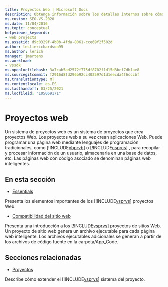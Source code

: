 ```yaml
---
title: Proyectos Web | Microsoft Docs
description: Obtenga información sobre los detalles internos sobre cómo funciona el sistema de proyectos web en Visual Studio para desarrolladores que desean ampliar Visual Studio.
ms.custom: SEO-VS-2020
ms.date: 11/04/2016
ms.topic: conceptual
helpviewer_keywords:
- web projects
ms.assetid: d9c0329f-4b0b-4fda-8061-cce69f2f502d
author: leslierichardson95
ms.author: lerich
manager: jmartens
ms.workload:
- vssdk
ms.openlocfilehash: 3a7cab5ad2572f775df8702f1d15d3bcf7db1ae8
ms.sourcegitcommit: f2916d8fd296b92cc402597d1d1eecda4f6cccbf
ms.translationtype: MT
ms.contentlocale: es-ES
ms.lasthandoff: 03/25/2021
ms.locfileid: "105069171"
---
```

# <a name="web-projects"></a>Proyectos web
Un sistema de proyectos web es un sistema de proyectos que crea proyectos Web. Los proyectos web a su vez crean aplicaciones Web. Puede programar una página web mediante lenguajes de programación tradicionales, como [!INCLUDE[vbprvb](../../code-quality/includes/vbprvb_md.md)] o [!INCLUDE[csprcs](../../data-tools/includes/csprcs_md.md)] , para recopilar y procesar información de un usuario, almacenarla en una base de datos, etc. Las páginas web con código asociado se denominan páginas web inteligentes.

## <a name="in-this-section"></a>En esta sección
- [Essentials](../../extensibility/internals/web-project-essentials.md)

 Presenta los elementos importantes de los [!INCLUDE[vsprvs](../../code-quality/includes/vsprvs_md.md)] proyectos Web.

- [Compatibilidad del sitio web](../../extensibility/internals/web-site-support.md)

 Presenta una introducción a los [!INCLUDE[vsprvs](../../code-quality/includes/vsprvs_md.md)] proyectos de sitios Web. Un proyecto de sitio web genera un archivo ejecutable para cada página web inteligente. Los archivos ejecutables adicionales se generan a partir de los archivos de código fuente en la carpeta/App_Code.

## <a name="related-sections"></a>Secciones relacionadas
- [Proyectos](../../extensibility/internals/projects.md)

 Describe cómo extender el [!INCLUDE[vsprvs](../../code-quality/includes/vsprvs_md.md)] sistema del proyecto.
